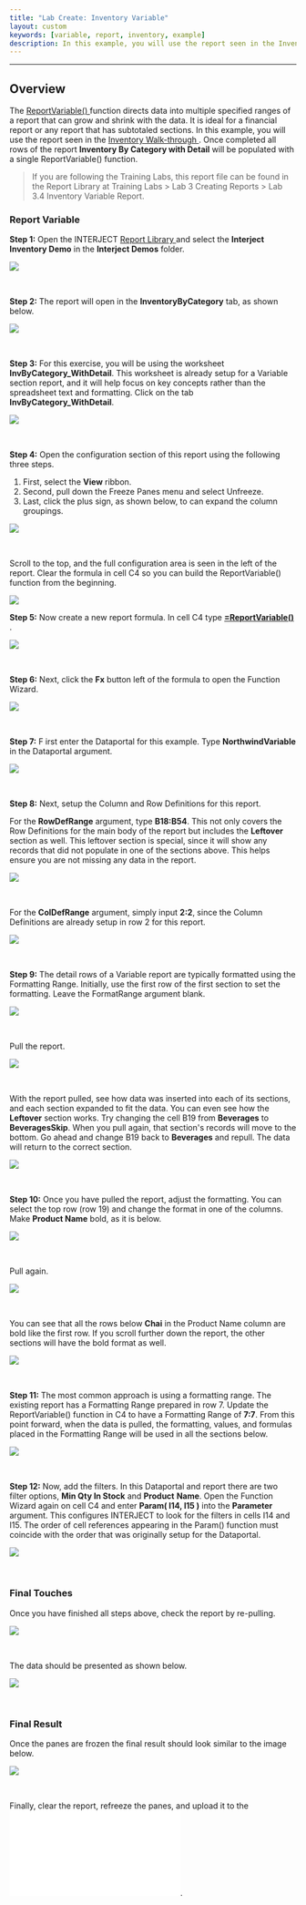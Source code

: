 ```yaml
---
title: "Lab Create: Inventory Variable"
layout: custom
keywords: [variable, report, inventory, example]
description: In this example, you will use the report seen in the Inventory Walk-through. Once completed all rows of the report Inventory By Category with Detail will be populated with a single ReportVariable() function. 
---
```

* * *

##  **Overview**   


The [ ReportVariable() ](/wIndex/ReportVariable.html) function directs data into multiple specified ranges of a report that can grow and shrink with the data. It is ideal for a financial report or any report that has subtotaled sections.  In this example, you will use the report seen in the [ Inventory Walk-through ](/wAbout/Inventory-Reports.html). Once completed all rows of the report **Inventory By Category with Detail** will be populated with a single ReportVariable() function. 

<blockquote class=lab_info>
  If you are following the Training Labs, this report file can be found in the Report Library at Training Labs > Lab 3 Creating Reports > Lab 3.4 Inventory Variable Report.
</blockquote>

###  Report Variable 

**Step 1:** Open the INTERJECT [ Report Library ](/wAbout/Report-Library-Basics.html) and select the **Interject Inventory Demo** in the **Interject Demos** folder. 

![](/images/L-Create-InventoryVar/01.png)

<br> 


**Step 2:** The report will open in the **InventoryByCategory** tab, as shown below. 

![](/images/L-Create-InventoryVar/02.png)

<br> 


**Step 3:** For this exercise, you will be using the worksheet **InvByCategory_WithDetail**. This worksheet is already setup for a Variable section report, and it will help focus on key concepts rather than the spreadsheet text and formatting. Click on the tab  **InvByCategory_WithDetail**. 

![](/images/L-Create-InventoryVar/03.png)

<br> 


**Step 4:** Open the configuration section of this report using the following three steps. 

1. First, select the **View** ribbon. 
2. Second, pull down the Freeze Panes menu and select Unfreeze. 
3. Last, click the plus sign, as shown below, to can expand the column groupings. 



![](/images/L-Create-InventoryVar/04.png)

<br> 


Scroll to the top, and  the full configuration area is seen  in the left of the report. Clear the formula in cell C4 so you can build the ReportVariable() function from the beginning. 

![](/images/L-Create-InventoryVar/05.png)



**Step 5:** Now create a new report formula. In cell C4 type [ **=ReportVariable()** ](/wIndex/ReportVariable.html). 

![](/images/L-Create-InventoryVar/06.png)

<br> 


**Step 6:** Next, click the **Fx** button left of the formula to open the Function Wizard. 

![](/images/L-Create-InventoryVar/07.png)

<br> 


**Step 7:** F  irst enter the Dataportal for this example. Type  **NorthwindVariable** in the Dataportal argument.  

![](/images/L-Create-InventoryVar/08.png)   

<br>

**Step 8:** Next, setup the Column and Row Definitions for this report. 

For the **RowDefRange** argument, type **B18:B54**. This not only covers the Row Definitions for the main body of the report but includes the **Leftover** section as well. This leftover section is special, since it will show any records that did not populate in one of the sections above. This helps ensure you are not missing any data in the report.  

![](/images/L-Create-InventoryVar/09.png)

<br> 


For the **ColDefRange** argument, simply input **2:2**, since the Column Definitions are already setup in row 2 for this report. 

![](/images/L-Create-InventoryVar/10.png)

<br> 


**Step 9:** The detail rows of a Variable report are typically formatted using the Formatting Range. Initially, use the first row of the first section to set the formatting. Leave the FormatRange argument blank. 

![](/images/L-Create-InventoryVar/11.png)

<br> 

Pull the report.    

![](/images/L-Create-InventoryVar/12.png)

<br>

With the report pulled, see how data was inserted into each of its sections, and each section expanded to fit the data. You can even see how the **Leftover** section works. Try changing the cell B19 from **Beverages** to **BeveragesSkip**. When you pull again, that section's records will move to the bottom. Go ahead and change B19 back to **Beverages** and repull. The data will return to the correct section. 

![](/images/L-Create-InventoryVar/13.png) 

<br> 


**Step 10:** Once you have pulled the report, adjust the formatting. You can select the top row (row 19) and change the format in one of the columns. Make **Product Name** bold, as it is below. 

![](/images/L-Create-InventoryVar/14.png)

<br>

Pull again. 

![](/images/L-Create-InventoryVar/15.png)

<br> 


You can see that all the rows below **Chai** in the Product Name column are bold like the first row. If you scroll further down the report, the other sections will have the bold format as well. 

![](/images/L-Create-InventoryVar/16.png) 

<br>

**Step 11:** The most common approach is using a formatting range. The existing report has a Formatting Range prepared in row 7. Update the ReportVariable() function in C4 to have a Formatting Range of **7:7**. From this point forward,  when the data is pulled,  the formatting, values, and formulas placed in the Formatting Range will be used in all the sections below.    


![](/images/L-Create-InventoryVar/17.png) 

<br>

**Step 12:** Now, add the filters.  In this Dataportal and report there are two filter options, **Min Qty In Stock** and **Product** **Name**. Open the Function Wizard again on cell C4 and enter  **Param( I14,  I15  )** into the  **Parameter** argument. This configures INTERJECT to look for the filters in cells I14 and I15. The order of cell references appearing in the Param() function must coincide with the order that was originally setup for the Dataportal. 

![](/images/L-Create-InventoryVar/18.png)

<br>

###  Final Touches 

Once you have finished all steps above, check the report by re-pulling. 

![](/images/L-Create-InventoryVar/19.png)

<br> 


The data should be presented as shown below. 

![](/images/L-Create-InventoryVar/20.png)

<br> 


###  Final Result 

Once the panes are frozen the final result should look similar to the image below.   

![](/images/L-Create-InventoryVar/21.png)

<br>

Finally, clear the report, refreeze the panes, and upload it to the ![ Report Library ](/wGetStarted/L-Create-UpdatingReportLibrary.html).